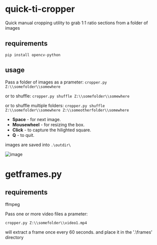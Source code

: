 # quick-ti-cropper
Quick manual cropping utility to grab 1:1 ratio sections from a folder of images

## requirements

`pip install opencv-python`

## usage

Pass a folder of images as a prameter:
`cropper.py Z:\\somefolder\\somewhere`

or to shuffle:
`cropper.py shuffle Z:\\somefolder\\somewhere`

or to shuffle multiple folders:
`cropper.py shuffle Z:\\somefolder\\somewhere Z:\\someotherfolder\\somewhere`

- **Space** - for next image.
- **Mousewheel** - for resizing the box.
- **Click** - to capture the hilighted square.
- **Q** - to quit.

images are saved into `.\outdir\`

![image](https://user-images.githubusercontent.com/35278260/195849586-7ada7249-275f-4dd6-9069-5518bfab46ac.png)

# getframes.py

## requirements

ffmpeg

Pass one or more video files a prameter:

`cropper.py Z:\\somefolder\\video1.mp4`

will extract a frame once every 60 seconds. and place it in the '.\frames\' directory
